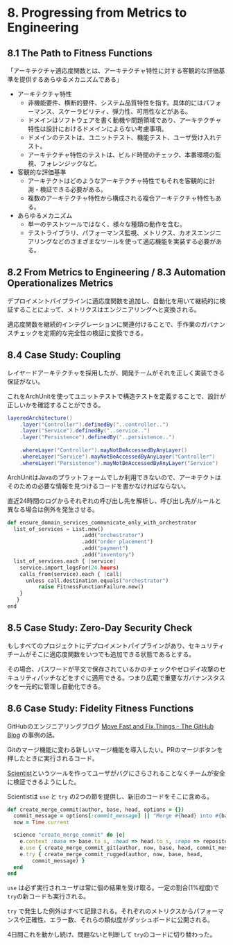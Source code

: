 # 8. Progressing from Metrics to Engineering

## 8.1 The Path to Fitness Functions

「アーキテクチャ適応度関数とは、アーキテクチャ特性に対する客観的な評価基準を提供するあらゆるメカニズムである」

- アーキテクチャ特性
    - 非機能要件、横断的要件、システム品質特性を指す。具体的にはパフォーマンス、スケーラビリティ、弾力性、可用性などがある。
    - ドメインはソフトウェアを書く動機や問題領域であり、アーキテクチャ特性は設計におけるドメインによらない考慮事項。
    - ドメインのテストは、ユニットテスト、機能テスト、ユーザ受け入れテスト。
    - アーキテクチャ特性のテストは、ビルド時間のチェック、本番環境の監視、フォレンジックなど。
- 客観的な評価基準
    - アーキテクトはどのようなアーキテクチャ特性でもそれを客観的に計測・検証できる必要がある。
    - 複数のアーキテクチャ特性から構成される複合アーキテクチャ特性もある。
- あらゆるメカニズム
    - 単一のテストツールではなく、様々な種類の動作を含む。
    - テストライブラリ、パフォーマンス監視、メトリクス、カオスエンジニアリングなどのさまざまなツールを使って適応機能を実装する必要がある。

## 8.2 From Metrics to Engineering / 8.3 Automation Operationalizes Metrics

デプロイメントパイプラインに適応度関数を追加し、自動化を用いて継続的に検証することによって、メトリクスはエンジニアリングへと変換される。

適応度関数を継続的インテグレーションに関連付けることで、手作業のガバナンスチェックを定期的な完全性の検証に変換できる。

## 8.4 Case Study: Coupling

レイヤードアーキテクチャを採用したが、開発チームがそれを正しく実装できる保証がない。

これをArchUnitを使ってユニットテストで構造テストを定義することで、設計が正しいかを確認することができる。

```java
layeredArchitecture()
    .layer("Controller").definedBy("..controller..")
    .layer("Service").definedBy("..service..")
    .layer("Persistence").definedBy("..persistence..")
  
    .whereLayer("Controller").mayNotBeAccessedByAnyLayer()
    .whereLayer("Service").mayNotBeAccessedByAnyLayer("Controller")
    .whereLayer("Persistence").mayNotBeAccessedByAnyLayer("Service")
```

ArchUnitはJavaのプラットフォームでしか利用できないので、アーキテクトはそのための必要な情報を見つけるコードを書かなければならない。

直近24時間のログからそれぞれの呼び出し先を解析し、呼び出し先がルールと異なる場合は例外を発生させる。

```python
def ensure_domain_services_communicate_only_with_orchestrator
  list_of_services = List.new()
                        .add("orchestrator")
                        .add("order placement")
                        .add("payment")
                        .add("inventory")
  list_of_services.each { |service|
    service.import_logsFor(24.hours)
    calls_from(service).each { |call|
      unless call.destination.equals("orchestrator") 
          raise FitnessFunctionFailure.new()
    }
   }
end
```

## 8.5 Case Study: Zero-Day Security Check

もしすべてのプロジェクトにデプロイメントパイプラインがあり、セキュリティチームがそこに適応度関数をいつでも追加できる状態であるとする。

その場合、パスワードが平文で保存されているかのチェックやゼロデイ攻撃のセキュリティパッチなどをすぐに適用できる。つまり広範で重要なガバナンスタスクを一元的に管理し自動化できる。

## 8.6 Case Study: Fidelity Fitness Functions

GitHubのエンジニアリングブログ [Move Fast and Fix Things - The GitHub Blog](https://github.blog/2015-12-15-move-fast/)  の事例の話。

Gitのマージ機能に変わる新しいマージ機能を導入したい。PRのマージボタンを押したときに実行されるコード。

[Scientist](https://github.com/github/scientist)というツールを作ってユーザがバグにさらされることなくチームが安全に検証できるようにした。

Scientistは `use` と `try` の2つの節を提供し、新旧のコードをそこに含める。 

```ruby
def create_merge_commit(author, base, head, options = {})
  commit_message = options[:commit_message] || "Merge #{head} into #{base}"
  now = Time.current

  science "create_merge_commit" do |e|
    e.context :base => base.to_s, :head => head.to_s, :repo => repository.nwo
    e.use { create_merge_commit_git(author, now, base, head, commit_message) }
    e.try { create_merge_commit_rugged(author, now, base, head, 
        commit_message) }
  end
end
```

`use` は必ず実行されユーザは常に個の結果を受け取る。一定の割合(1%程度)で `try`の新コードも実行される。

`try` で発生した例外はすべて記録される。それぞれのメトリクスからパフォーマンスや正確性、エラー数、それらの類似度がダッシュボードに公開される。

4日間これを動かし続け、問題ないと判断して `try`のコードに切り替わった。
